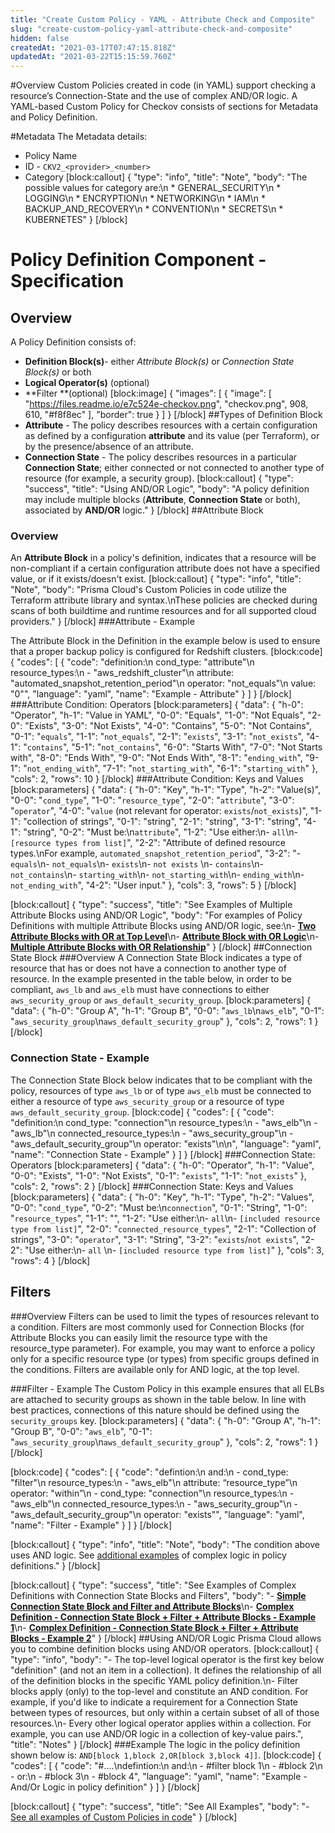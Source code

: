 ```yaml
---
title: "Create Custom Policy - YAML - Attribute Check and Composite"
slug: "create-custom-policy-yaml-attribute-check-and-composite"
hidden: false
createdAt: "2021-03-17T07:47:15.818Z"
updatedAt: "2021-03-22T15:15:59.760Z"
---
```

#Overview
Custom Policies created in code (in YAML) support checking a resource’s Connection-State and the use of complex AND/OR logic.
A YAML-based Custom Policy for Checkov consists of sections for Metadata and Policy Definition.

#Metadata
The Metadata details:
  * Policy Name
  * ID - `CKV2_<provider>_<number>`
  * Category
[block:callout]
{
  "type": "info",
  "title": "Note",
  "body": "The possible values for category are:\n  * GENERAL_SECURITY\n  * LOGGING\n  * ENCRYPTION\n  * NETWORKING\n  * IAM\n  * BACKUP_AND_RECOVERY\n  * CONVENTION\n  * SECRETS\n  * KUBERNETES"
}
[/block]
# Policy Definition Component - Specification
## Overview
A Policy Definition consists of:
  * **Definition Block(s)**- either *Attribute Block(s)* or *Connection State Block(s)* or both
  * **Logical Operator(s)** (optional)
  * **Filter **(optional)
[block:image]
{
  "images": [
    {
      "image": [
        "https://files.readme.io/e7c524e-checkov.png",
        "checkov.png",
        908,
        610,
        "#f8f8ec"
      ],
      "border": true
    }
  ]
}
[/block]
##Types of Definition Block
  * **Attribute** - The policy describes resources with a certain configuration as defined by a configuration **attribute** and its value (per Terraform), or by the presence/absence of an attribute.
  * **Connection State** - The policy describes resources in a particular **Connection State**; either connected or not connected to another type of resource (for example, a security group).
[block:callout]
{
  "type": "success",
  "title": "Using AND/OR Logic",
  "body": "A policy definition may include multiple blocks (**Attribute**, **Connection State** or both), associated by **AND/OR** logic."
}
[/block]
##Attribute Block
### Overview
An **Attribute Block** in a policy's definition, indicates that a resource will be non-compliant if a certain configuration attribute does not have a specified value, or if it exists/doesn't exist.
[block:callout]
{
  "type": "info",
  "title": "Note",
  "body": "Prisma Cloud's Custom Policies in code utilize the Terraform attribute library and syntax.\nThese policies are checked during scans of both buildtime and runtime resources and for all supported cloud providers."
}
[/block]
###Attribute - Example 

The Attribute Block in the Definition in the example below is used to ensure that a proper backup policy is configured for Redshift clusters.
[block:code]
{
  "codes": [
    {
      "code": "definition:\n     cond_type: \"attribute\"\n     resource_types:\n     - \"aws_redshift_cluster\"\n     attribute: \"automated_snapshot_retention_period\"\n     operator: \"not_equals\"\n     value: \"0\"",
      "language": "yaml",
      "name": "Example - Attribute"
    }
  ]
}
[/block]
###Attribute Condition: Operators
[block:parameters]
{
  "data": {
    "h-0": "Operator",
    "h-1": "Value in YAML",
    "0-0": "Equals",
    "1-0": "Not Equals",
    "2-0": "Exists",
    "3-0": "Not Exists",
    "4-0": "Contains",
    "5-0": "Not Contains",
    "0-1": "`equals`",
    "1-1": "`not_equals`",
    "2-1": "`exists`",
    "3-1": "`not_exists`",
    "4-1": "`contains`",
    "5-1": "`not_contains`",
    "6-0": "Starts With",
    "7-0": "Not Starts with",
    "8-0": "Ends With",
    "9-0": "Not Ends With",
    "8-1": "`ending_with`",
    "9-1": "`not_ending_with`",
    "7-1": "`not_starting_with`",
    "6-1": "`starting_with`"
  },
  "cols": 2,
  "rows": 10
}
[/block]
###Attribute Condition: Keys and Values
[block:parameters]
{
  "data": {
    "h-0": "Key",
    "h-1": "Type",
    "h-2": "Value(s)",
    "0-0": "`cond_type`",
    "1-0": "`resource_type`",
    "2-0": "`attribute`",
    "3-0": "`operator`",
    "4-0": "`value` (not relevant for operator: `exists`/`not_exists`)",
    "1-1": "collection of strings",
    "0-1": "string",
    "2-1": "string",
    "3-1": "string",
    "4-1": "string",
    "0-2": "Must be:\n`attribute`",
    "1-2": "Use either:\n- `all`\n- `[resource types from list]`",
    "2-2": "Attribute of defined resource types.\nFor example, `automated_snapshot_retention_period`",
    "3-2": "- `equals`\n- `not_equals`\n- `exists`\n- `not exists` \n- `contains`\n- `not_contains`\n- `starting_with`\n- `not_starting_with`\n- `ending_with`\n- `not_ending_with`",
    "4-2": "User input."
  },
  "cols": 3,
  "rows": 5
}
[/block]

[block:callout]
{
  "type": "success",
  "title": "See Examples of Multiple Attribute Blocks using AND/OR Logic",
  "body": "For examples of Policy Definitions with multiple Attribute Blocks using AND/OR logic, see:\n- [**Two Attribute Blocks with OR at Top Level**](doc:custom-policy-examples-1#or-at-top-level---two-attribute-blocks)\n- [**Attribute Block with OR Logic**](doc:custom-policy-examples-1#or-logic---attribute-block)\n- [**Multiple Attribute Blocks with OR Relationship**](doc:custom-policy-examples-1##or----multiple-attribute-blocks)"
}
[/block]
##Connection State Block
###Overview
A Connection State Block indicates a type of resource that has or does not have a connection to another type of resource.
In the example presented in the table below, in order to be compliant, `aws_lb` and `aws_elb` must have connections to either `aws_security_group` or `aws_default_security_group`.
[block:parameters]
{
  "data": {
    "h-0": "Group A",
    "h-1": "Group B",
    "0-0": "`aws_lb`\n`aws_elb`",
    "0-1": "`aws_security_group`\n`aws_default_security_group`"
  },
  "cols": 2,
  "rows": 1
}
[/block]
### Connection State - Example
The Connection State Block below indicates that to be compliant with the policy, resources of type `aws_lb` or of type `aws_elb` must be connected to either a resource of type `aws_security_group` or a resource of type `aws_default_security_group`.
[block:code]
{
  "codes": [
    {
      "code": "definition:\n       cond_type: \"connection\"\n       resource_types:\n           - \"aws_elb\"\n           - \"aws_lb\"\n       connected_resource_types:\n         - \"aws_security_group\"\n         - \"aws_default_security_group\"\n       operator: \"exists\"\n\n",
      "language": "yaml",
      "name": "Connection State - Example"
    }
  ]
}
[/block]
###Connection State: Operators
[block:parameters]
{
  "data": {
    "h-0": "Operator",
    "h-1": "Value",
    "0-0": "Exists",
    "1-0": "Not Exists",
    "0-1": "`exists`",
    "1-1": "`not_exists`"
  },
  "cols": 2,
  "rows": 2
}
[/block]
###Connection State: Keys and Values
[block:parameters]
{
  "data": {
    "h-0": "Key",
    "h-1": "Type",
    "h-2": "Values",
    "0-0": "`cond_type`",
    "0-2": "Must be:\n`connection`",
    "0-1": "String",
    "1-0": "`resource_types`",
    "1-1": "",
    "1-2": "Use either:\n- `all`\n- `[included resource type from list]`",
    "2-0": "`connected_resource_types`",
    "2-1": "Collection of strings",
    "3-0": "`operator`",
    "3-1": "String",
    "3-2": "`exists`/`not exists`",
    "2-2": "Use either:\n- `all` \n- `[included resource type from list]`"
  },
  "cols": 3,
  "rows": 4
}
[/block]
## Filters
###Overview
Filters can be used to limit the types of resources relevant to a condition. Filters are most commonly used for Connection Blocks (for Attribute Blocks you can easily limit the resource type with the resource_type parameter).
For example, you may want to enforce a policy only for a specific resource type (or types) from specific groups defined in the conditions. Filters are available only for AND logic, at the top level.

###Filter - Example
The Custom Policy in this example ensures that all ELBs are attached to security groups as shown in the table below. In line with best practices, connections of this nature should be defined using the `security_groups` key.
[block:parameters]
{
  "data": {
    "h-0": "Group A",
    "h-1": "Group B",
    "0-0": "`aws_elb`",
    "0-1": "`aws_security_group`\n`aws_default_security_group`"
  },
  "cols": 2,
  "rows": 1
}
[/block]

[block:code]
{
  "codes": [
    {
      "code": "defintion:\n and:\n      - cond_type: \"filter\"\n        resource_types:\n           - \"aws_elb\"\n        attribute: “resource_type”\n        operator: \"within”\n      - cond_type: \"connection\"\n        resource_types:\n           - \"aws_elb\"\n        connected_resource_types:\n         - \"aws_security_group\"\n         - \"aws_default_security_group\"\n        operator: \"exists\"",
      "language": "yaml",
      "name": "Filter - Example"
    }
  ]
}
[/block]

[block:callout]
{
  "type": "info",
  "title": "Note",
  "body": "The condition above uses AND logic. See [additional examples](doc:custom-policy-examples-1) of complex logic in policy definitions."
}
[/block]

[block:callout]
{
  "type": "success",
  "title": "See Examples of Complex Definitions with Connection State Blocks and Filters",
  "body": "- [**Simple Connection State Block and Filter and Attribute Blocks**](doc:custom-policy-examples-1#simple-connection-state-block-and-filter-and-attribute-blocks)\n- [**Complex Definition - Connection State Block + Filter + Attribute Blocks - Example 1**](doc:custom-policy-examples-1#complex-definition---connection-state-block-and-filter-and-attribute-blocks---example-1)\n- [**Complex Definition - Connection State Block + Filter + Attribute Blocks - Example 2**](doc:custom-policy-examples-1#complex-definition---connection-state-block-and-filter-and-attribute-blocks---example-2)"
}
[/block]
##Using AND/OR Logic
Prisma Cloud allows you to combine definition blocks using AND/OR operators.
[block:callout]
{
  "type": "info",
  "body": "- The top-level logical operator is the first key below \"definition\" (and not an item in a collection). It defines the relationship of all of the definition blocks in the specific YAML policy definition.\n- Filter blocks apply (only) to the top-level and constitute an AND condition. For example, if you'd like to indicate a requirement for a Connection State between types of resources, but only within a certain subset of all of those resources.\n- Every other logical operator applies within a collection. For example, you can use AND/OR logic in a collection of key-value pairs.",
  "title": "Notes"
}
[/block]
###Example
The logic in the policy definition shown below is:
`AND[block 1,block 2,OR[block 3,block 4]]`.
[block:code]
{
  "codes": [
    {
      "code": "#....\ndefintion:\n           and:\n               - #filter block 1\n               - #block 2\n               - or:\n                   - #block 3\n                   - #block 4",
      "language": "yaml",
      "name": "Example - And/Or Logic in policy definition"
    }
  ]
}
[/block]

[block:callout]
{
  "type": "success",
  "title": "See All Examples",
  "body": "- [See all examples of Custom Policies in code](doc:custom-policy-examples-1)"
}
[/block]
